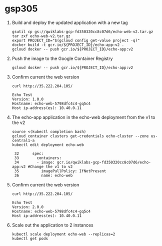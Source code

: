# gsp305

1. Build and deploy the updated application with a new tag
   ```
   gsutil cp gs://qwiklabs-gcp-fd350320cc8c07d6/echo-web-v2.tar.gz 
   tar zxf echo-web-v2.tar.gz
   export PROJECT_ID="$(gcloud config get-value project -q)"
   docker build -t gcr.io/${PROJECT_ID}/echo-app:v2 .
   gcloud docker -- push gcr.io/${PROJECT_ID}/echo-app:v2
   ```
2. Push the image to the Google Container Registry
   ```
   gcloud docker -- push gcr.io/${PROJECT_ID}/echo-app:v2
   ```
3. Confirm current the web version
   ```
   curl http://35.222.204.105/
   ```
   ```
   Echo Test
   Version: 1.0.0
   Hostname: echo-web-5798dfc4c4-gq5c4
   Host ip-address(es): 10.40.0.11
   ```
4. The echo-app application in the echo-web deployment from the v1 to the v2
   ```
   source <(kubectl completion bash)
   gcloud container clusters get-credentials echo-cluster --zone us-central1-a
   kubectl edit deployment echo-web
   ```
   ```
    32      spec:
    33        containers:
    34        - image: gcr.io/qwiklabs-gcp-fd350320cc8c07d6/echo-app:v2 #Change the v1 to v2
    35          imagePullPolicy: IfNotPresent
    36          name: echo-web
   ```
5. Confirm current the web version
   ```
   curl http://35.222.204.105/
   ```
   ```
   Echo Test
   Version: 2.0.0
   Hostname: echo-web-5798dfc4c4-gq5c4
   Host ip-address(es): 10.40.0.11
   ```
6. Scale out the application to 2 instances
   ```
   kubectl scale deployment echo-web --replicas=2
   kubectl get pods
   ```
